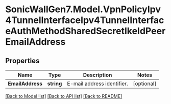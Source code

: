 # SonicWallGen7.Model.VpnPolicyIpv4TunnelInterfaceIpv4TunnelInterfaceAuthMethodSharedSecretIkeIdPeerEmailAddress

## Properties

Name | Type | Description | Notes
------------ | ------------- | ------------- | -------------
**EmailAddress** | **string** | E-mail address identifier. | [optional] 

[[Back to Model list]](../README.md#documentation-for-models) [[Back to API list]](../README.md#documentation-for-api-endpoints) [[Back to README]](../README.md)

